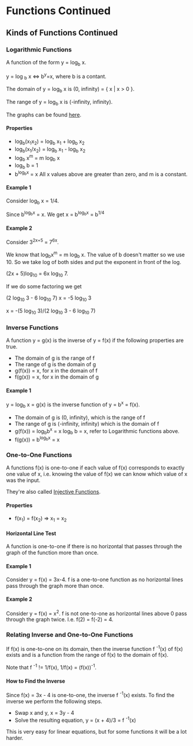 # Functions Continued
## Kinds of Functions Continued
### Logarithmic Functions
A function of the form y = log<sub>b</sub> x.

y = log <sub>b</sub> x <=> b<sup>y</sup>=x, where b is a contant.

The domain of y = log<sub>b</sub> x is (0, infinity) = { x | x > 0 }.

The range of y = log<sub>b</sub> x is (-infinity, infinity).

The graphs can be found [here](https://en.wikipedia.org/wiki/Logarithm).

#### Properties
+ log<sub>b</sub>(x<sub>1</sub>x<sub>2</sub>) = log<sub>b</sub> x<sub>1</sub> + log<sub>b</sub> x<sub>2</sub>
+ log<sub>b</sub>(x<sub>1</sub>/x<sub>2</sub>) = log<sub>b</sub> x<sub>1</sub> - log<sub>b</sub> x<sub>2</sub>
+ log<sub>b</sub> x<sup>m</sup> = m log<sub>b</sub> x
+ log<sub>b</sub> b = 1
+ b<sup>log<sub>b</sub>x</sup> = x
All x values above are greater than zero, and m is a constant.

#### Example 1
Consider log<sub>b</sub> x = 1/4.

Since b<sup>log<sub>b</sub>x</sup> = x.
We get x = b<sup>log<sub>b</sub>x</sup> = b<sup>1/4</sup>

#### Example 2
Consider 3<sup>2x+5</sup> = 7<sup>6x</sup>.

We know that log<sub>b</sub>x<sup>m</sup> = m log<sub>b</sub> x.
The value of b doesn't matter so we use 10.
So we take log of both sides and put the exponent in front of the log.

(2x + 5)log<sub>10</sub> = 6x log<sub>10</sub> 7.

If we do some factoring we get

(2 log<sub>10</sub> 3 - 6 log<sub>10</sub> 7) x = -5 log<sub>10</sub> 3

x = -(5 log<sub>10</sub> 3)/(2 log<sub>10</sub> 3 - 6 log<sub>10</sub> 7)

### Inverse Functions
A function y = g(x) is the inverse of y = f(x) if the following properties are true.
+ The domain of g is the range of f
+ The range of g is the domain of g
+ g(f(x)) = x, for x in the domain of f
+ f(g(x)) = x, for x in the domain of g

#### Example 1
y = log<sub>b</sub> x = g(x) is the inverse function of y = b<sup>x</sup> = f(x).
+ The domain of g is (0, infinity), which is the range of f
+ The range of g is (-infinity, infinity) which is the domain of f
+ g(f(x)) = log<sub>b</sub>b<sup>x</sup> = x log<sub>b</sub> b = x, refer to Logarithmic functions above.
+ f(g(x)) = b<sup>log<sub>b</sub>x</sup> = x

### One-to-One Functions
A functions f(x) is one-to-one if each value of f(x) corresponds to exactly one value of x, i.e. knowing the value of f(x) we can know which value of x was the input.

They're also called [Injective Functions](https://en.wikipedia.org/wiki/Injective_function).

#### Properties
+ f(x<sub>1</sub>) = f(x<sub>2</sub>) => x<sub>1</sub> = x<sub>2</sub>

#### Horizontal Line Test
A function is one-to-one if there is no horizontal that passes through the graph of the function more than once.

#### Example 1
Consider y = f(x) = 3x-4.
f is a one-to-one function as no horizontal lines pass through the graph more than once.

#### Example 2
Consider y = f(x) = x<sup>2</sup>.
f is not one-to-one as horizontal lines above 0 pass through the graph twice.
I.e. f(2) = f(-2) = 4.

### Relating Inverse and One-to-One Functions
If f(x) is one-to-one on its domain, then the inverse function f <sup>-1</sup>(x) of f(x) exists and is a function from the range of f(x) to the domain of f(x).

Note that f <sup>-1</sup> != 1/f(x), 1/f(x) = (f(x))<sup>-1</sup>.

#### How to Find the Inverse
Since f(x) = 3x - 4 is one-to-one, the inverse f <sup>-1</sup>(x) exists.
To find the inverse we perform the following steps.
+ Swap x and y, x = 3y - 4
+ Solve the resulting equation, y = (x + 4)/3 = f <sup>-1</sup>(x)

This is very easy for linear equations, but for some functions it will be a lot harder.
